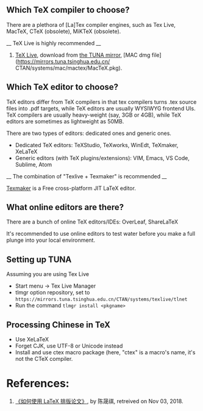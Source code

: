 ## Which TeX compiler to choose?

There are a plethora of [La]Tex compiler engines, such as Tex Live, MacTeX, CTeX (obsolete), MiKTeX (obsolete).

__ TeX Live is highly recommended __  
1. [TeX Live](https://www.tug.org/texlive/), download from [the TUNA mirror](https://mirrors.tuna.tsinghua.edu.cn/CTAN/systems/texlive/Images/texlive.iso), [MAC dmg file] (https://mirrors.tuna.tsinghua.edu.cn/
CTAN/systems/mac/mactex/MacTeX.pkg). 


## Which TeX editor to choose? 

TeX editors differ from TeX compilers in that tex compilers turns .tex source files into .pdf targets, while TeX editors are usually WYSIWYG frontend UIs. TeX compilers are usually heavy-weight (say, 3GB or 4GB), while TeX editors are sometimes as lightweight as 50MB. 

There are two types of editors: dedicated ones and generic ones.
* Dedicated TeX editors: TeXStudio, TeXworks, WinEdt, TeXmaker, XeLaTeX
* Generic editors (with TeX plugins/extensions): VIM, Emacs, VS Code, Sublime, Atom

__ The combination of "Texlive + Texmaker" is recommended __ 

[Texmaker](http://www.xm1math.net/texmaker/) is a Free cross-platform JIT LaTeX editor. 


## What online editors are there?

There are a bunch of online TeX editors/IDEs: OverLeaf, ShareLaTeX 

It's recommended to use online editors to test water before you make a full plunge into your local environment. 


## Setting up TUNA

Assuming you are using Tex Live
* Start menu -> Tex Live Manager
* tlmgr option repository, set to `https://mirrors.tuna.tsinghua.edu.cn/CTAN/systems/texlive/tlnet`
* Run the command  `tlmgr install <pkgname>`


## Processing Chinese in TeX

* Use XeLaTeX
* Forget CJK, use UTF-8 or Unicode instead
* Install and use ctex macro package (here, "ctex" is a macro's name, it's not the CTeX compiler.

# References: 
1. [ 《如何使用 LaTeX 排版论文》](https://github.com/tuna/thulib-latex-talk/raw/master/latex-talk.pdf), by 陈晟祺, retreived on Nov 03, 2018. 
